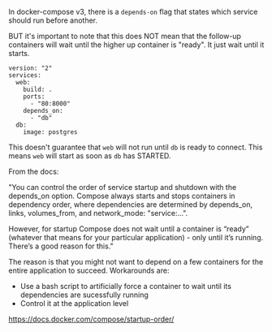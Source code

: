 In docker-compose v3, there is a `depends-on` flag that states which service should run before another.

BUT it's important to note that this does NOT mean that the follow-up containers will wait until the higher up container is "ready". It just wait until it starts.

```
version: "2"
services:
  web:
    build: .
    ports:
      - "80:8000"
    depends_on:
      - "db"
  db:
    image: postgres
```
This doesn't guarantee that `web` will not run until `db` is ready to connect. This means `web` will start as soon as `db` has STARTED.


From the docs:

"You can control the order of service startup and shutdown with the depends_on option. Compose always starts and stops containers in dependency order, where dependencies are determined by depends_on, links, volumes_from, and network_mode: "service:...".

However, for startup Compose does not wait until a container is “ready” (whatever that means for your particular application) - only until it’s running. There’s a good reason for this."

The reason is that you might not want to depend on a few containers for the entire application to succeed. Workarounds are:

- Use a bash script to artificially force a container to wait until its dependencies are sucessfully running
- Control it at the application level


https://docs.docker.com/compose/startup-order/ 
